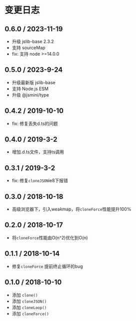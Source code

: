 # 变更日志

## 0.6.0 / 2023-11-19

- 升级 jslib-base 2.3.2
- 支持 sourceMap
- fix: 支持 node >=14.0.0

## 0.5.0 / 2023-9-24

- 升级最新版 jslib-base
- 支持 Node.js ESM
- 升级 @jsmini/type

## 0.4.2 / 2019-10-10

- fix: 修复丢失d.ts的问题

## 0.4.0 / 2019-3-2

- 增加.d.ts文件，支持ts调用

## 0.3.1 / 2019-3-2

- fix: 修复`cloneJSON`ie8下报错

## 0.3.0 / 2018-10-18

- 高级浏览器下，引入weakmap，将`cloneForce`性能提升100%

## 0.2.0 / 2018-10-17

- 将`cloneForce`性能由O(n^2)优化到O(n)

## 0.1.1 / 2018-10-14

- 修复`cloneForce` 提前终止循环的bug

## 0.1.0 / 2018-10-10

- 添加 `clone()`
- 添加 `cloneJSON()`
- 添加 `cloneLoop()`
- 添加 `cloneForce()`
